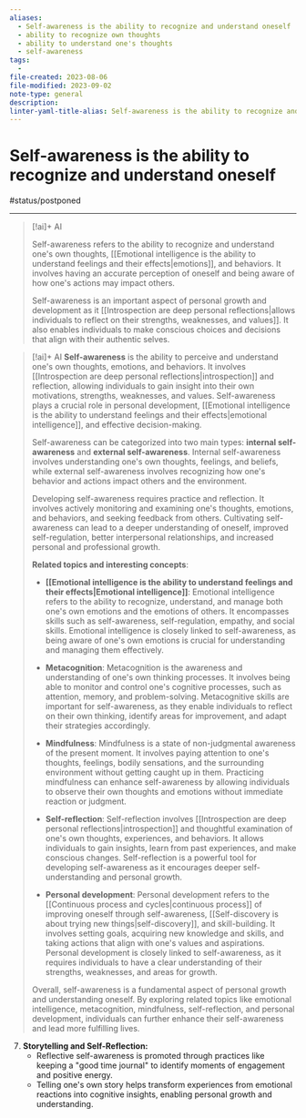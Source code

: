 ```yaml
---
aliases:
  - Self-awareness is the ability to recognize and understand oneself
  - ability to recognize own thoughts
  - ability to understand one's thoughts
  - self-awareness
tags:
  - 
file-created: 2023-08-06
file-modified: 2023-09-02
note-type: general
description: 
linter-yaml-title-alias: Self-awareness is the ability to recognize and understand oneself
---
```


# Self-awareness is the ability to recognize and understand oneself

#status/postponed

---

> [!ai]+ AI
>
> Self-awareness refers to the ability to recognize and understand one's own thoughts, [[Emotional intelligence is the ability to understand feelings and their effects|emotions]], and behaviors. It involves having an accurate perception of oneself and being aware of how one's actions may impact others.
>
> Self-awareness is an important aspect of personal growth and development as it [[Introspection are deep personal reflections|allows individuals to reflect on their strengths, weaknesses, and values]]. It also enables individuals to make conscious choices and decisions that align with their authentic selves.

> [!ai]+ AI
> **Self-awareness** is the ability to perceive and understand one's own thoughts, emotions, and behaviors. It involves [[Introspection are deep personal reflections|introspection]] and reflection, allowing individuals to gain insight into their own motivations, strengths, weaknesses, and values. Self-awareness plays a crucial role in personal development, [[Emotional intelligence is the ability to understand feelings and their effects|emotional intelligence]], and effective decision-making.
>
> Self-awareness can be categorized into two main types: **internal self-awareness** and **external self-awareness**. Internal self-awareness involves understanding one's own thoughts, feelings, and beliefs, while external self-awareness involves recognizing how one's behavior and actions impact others and the environment.
>
> Developing self-awareness requires practice and reflection. It involves actively monitoring and examining one's thoughts, emotions, and behaviors, and seeking feedback from others. Cultivating self-awareness can lead to a deeper understanding of oneself, improved self-regulation, better interpersonal relationships, and increased personal and professional growth.
>
> **Related topics and interesting concepts**:
>
> - **[[Emotional intelligence is the ability to understand feelings and their effects|Emotional intelligence]]**: Emotional intelligence refers to the ability to recognize, understand, and manage both one's own emotions and the emotions of others. It encompasses skills such as self-awareness, self-regulation, empathy, and social skills. Emotional intelligence is closely linked to self-awareness, as being aware of one's own emotions is crucial for understanding and managing them effectively.
>
> - **Metacognition**: Metacognition is the awareness and understanding of one's own thinking processes. It involves being able to monitor and control one's cognitive processes, such as attention, memory, and problem-solving. Metacognitive skills are important for self-awareness, as they enable individuals to reflect on their own thinking, identify areas for improvement, and adapt their strategies accordingly.
>
> - **Mindfulness**: Mindfulness is a state of non-judgmental awareness of the present moment. It involves paying attention to one's thoughts, feelings, bodily sensations, and the surrounding environment without getting caught up in them. Practicing mindfulness can enhance self-awareness by allowing individuals to observe their own thoughts and emotions without immediate reaction or judgment.
>
> - **Self-reflection**: Self-reflection involves [[Introspection are deep personal reflections|introspection]] and thoughtful examination of one's own thoughts, experiences, and behaviors. It allows individuals to gain insights, learn from past experiences, and make conscious changes. Self-reflection is a powerful tool for developing self-awareness as it encourages deeper self-understanding and personal growth.
>
> - **Personal development**: Personal development refers to the [[Continuous process and cycles|continuous process]] of improving oneself through self-awareness, [[Self-discovery is about trying new things|self-discovery]], and skill-building. It involves setting goals, acquiring new knowledge and skills, and taking actions that align with one's values and aspirations. Personal development is closely linked to self-awareness, as it requires individuals to have a clear understanding of their strengths, weaknesses, and areas for growth.
>
> Overall, self-awareness is a fundamental aspect of personal growth and understanding oneself. By exploring related topics like emotional intelligence, metacognition, mindfulness, self-reflection, and personal development, individuals can further enhance their self-awareness and lead more fulfilling lives.

7. **Storytelling and Self-Reflection:**
   - Reflective self-awareness is promoted through practices like keeping a "good time journal" to identify moments of engagement and positive energy.
   - Telling one's own story helps transform experiences from emotional reactions into cognitive insights, enabling personal growth and understanding.
